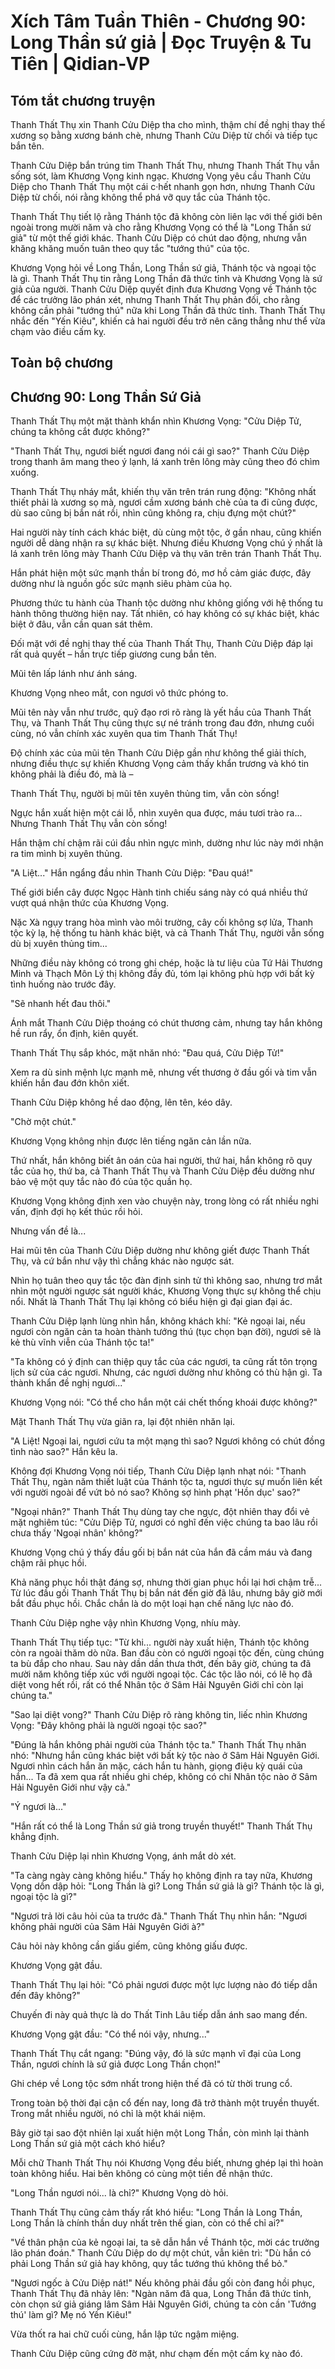 # Xích Tâm Tuần Thiên - Chương 90: Long Thần sứ giả | Đọc Truyện & Tu Tiên | Qidian-VP



## Tóm tắt chương truyện

Thanh Thất Thụ xin Thanh Cửu Diệp tha cho mình, thậm chí đề nghị thay thế xương sọ bằng xương bánh chè, nhưng Thanh Cửu Diệp từ chối và tiếp tục bắn tên.

Thanh Cửu Diệp bắn trúng tim Thanh Thất Thụ, nhưng Thanh Thất Thụ vẫn sống sót, làm Khương Vọng kinh ngạc. Khương Vọng yêu cầu Thanh Cửu Diệp cho Thanh Thất Thụ một cái c·hết nhanh gọn hơn, nhưng Thanh Cửu Diệp từ chối, nói rằng không thể phá vỡ quy tắc của Thánh tộc.

Thanh Thất Thụ tiết lộ rằng Thánh tộc đã không còn liên lạc với thế giới bên ngoài trong mười năm và cho rằng Khương Vọng có thể là "Long Thần sứ giả" từ một thế giới khác. Thanh Cửu Diệp có chút dao động, nhưng vẫn khăng khăng muốn tuân theo quy tắc "tướng thú" của tộc.

Khương Vọng hỏi về Long Thần, Long Thần sứ giả, Thánh tộc và ngoại tộc là gì. Thanh Thất Thụ tin rằng Long Thần đã thức tỉnh và Khương Vọng là sứ giả của người. Thanh Cửu Diệp quyết định đưa Khương Vọng về Thánh tộc để các trưởng lão phán xét, nhưng Thanh Thất Thụ phản đối, cho rằng không cần phải "tướng thú" nữa khi Long Thần đã thức tỉnh. Thanh Thất Thụ nhắc đến "Yến Kiêu", khiến cả hai người đều trở nên căng thẳng như thể vừa chạm vào điều cấm kỵ.


## Toàn bộ chương

## Chương 90: Long Thần Sứ Giả

Thanh Thất Thụ một mặt thành khẩn nhìn Khương Vọng: "Cửu Diệp Tử, chúng ta không cắt được không?"

"Thanh Thất Thụ, ngươi biết ngươi đang nói cái gì sao?" Thanh Cửu Diệp trong thanh âm mang theo ý lạnh, lá xanh trên lông mày cũng theo đó chìm xuống.

Thanh Thất Thụ nháy mắt, khiến thụ văn trên trán rung động: "Không nhất thiết phải là xương sọ mà, ngươi cầm xương bánh chè của ta đi cũng được, dù sao cũng bị bắn nát rồi, nhìn cũng không ra, chịu đựng một chút?"

Hai người này tính cách khác biệt, dù cùng một tộc, ở gần nhau, cũng khiến người dễ dàng nhận ra sự khác biệt. Nhưng điều Khương Vọng chú ý nhất là lá xanh trên lông mày Thanh Cửu Diệp và thụ văn trên trán Thanh Thất Thụ.

Hắn phát hiện một sức mạnh thần bí trong đó, mơ hồ cảm giác được, đây dường như là nguồn gốc sức mạnh siêu phàm của họ.

Phương thức tu hành của Thanh tộc dường như không giống với hệ thống tu hành thông thường hiện nay. Tất nhiên, có hay không có sự khác biệt, khác biệt ở đâu, vẫn cần quan sát thêm.

Đối mặt với đề nghị thay thế của Thanh Thất Thụ, Thanh Cửu Diệp đáp lại rất quả quyết – hắn trực tiếp giương cung bắn tên.

Mũi tên lấp lánh như ánh sáng.

Khương Vọng nheo mắt, con ngươi vô thức phóng to.

Mũi tên này vẫn như trước, quỹ đạo rơi rõ ràng là yết hầu của Thanh Thất Thụ, và Thanh Thất Thụ cũng thực sự né tránh trong đau đớn, nhưng cuối cùng, nó vẫn chính xác xuyên qua tim Thanh Thất Thụ!

Độ chính xác của mũi tên Thanh Cửu Diệp gần như không thể giải thích, nhưng điều thực sự khiến Khương Vọng cảm thấy khẩn trương và khó tin không phải là điều đó, mà là –

Thanh Thất Thụ, người bị mũi tên xuyên thủng tim, vẫn còn sống!

Ngực hắn xuất hiện một cái lỗ, nhìn xuyên qua được, máu tươi trào ra... Nhưng Thanh Thất Thụ vẫn còn sống!

Hắn thậm chí chậm rãi cúi đầu nhìn ngực mình, dường như lúc này mới nhận ra tim mình bị xuyên thủng.

"A Liệt..." Hắn ngẩng đầu nhìn Thanh Cửu Diệp: "Đau quá!"

Thế giới biển cây được Ngọc Hành tinh chiếu sáng này có quá nhiều thứ vượt quá nhận thức của Khương Vọng.

Nặc Xà ngụy trang hòa mình vào môi trường, cây cối không sợ lửa, Thanh tộc kỳ lạ, hệ thống tu hành khác biệt, và cả Thanh Thất Thụ, người vẫn sống dù bị xuyên thủng tim...

Những điều này không có trong ghi chép, hoặc là tư liệu của Tứ Hải Thương Minh và Thạch Môn Lý thị không đầy đủ, tóm lại không phù hợp với bất kỳ tình huống nào trước đây.

"Sẽ nhanh hết đau thôi."

Ánh mắt Thanh Cửu Diệp thoáng có chút thương cảm, nhưng tay hắn không hề run rẩy, ổn định, kiên quyết.

Thanh Thất Thụ sắp khóc, mặt nhăn nhó: "Đau quá, Cửu Diệp Tử!"

Xem ra dù sinh mệnh lực mạnh mẽ, nhưng vết thương ở đầu gối và tim vẫn khiến hắn đau đớn khôn xiết.

Thanh Cửu Diệp không hề dao động, lên tên, kéo dây.

"Chờ một chút."

Khương Vọng không nhịn được lên tiếng ngăn cản lần nữa.

Thứ nhất, hắn không biết ân oán của hai người, thứ hai, hắn không rõ quy tắc của họ, thứ ba, cả Thanh Thất Thụ và Thanh Cửu Diệp đều dường như bảo vệ một quy tắc nào đó của tộc quần họ.

Khương Vọng không định xen vào chuyện này, trong lòng có rất nhiều nghi vấn, định đợi họ kết thúc rồi hỏi.

Nhưng vấn đề là...

Hai mũi tên của Thanh Cửu Diệp dường như không giết được Thanh Thất Thụ, và cứ bắn như vậy thì chẳng khác nào ngược sát.

Nhìn họ tuân theo quy tắc tộc đàn định sinh tử thì không sao, nhưng trơ mắt nhìn một người ngược sát người khác, Khương Vọng thực sự không thể chịu nổi. Nhất là Thanh Thất Thụ lại không có biểu hiện gì đại gian đại ác.

Thanh Cửu Diệp lạnh lùng nhìn hắn, không khách khí: "Kẻ ngoại lai, nếu ngươi còn ngăn cản ta hoàn thành tướng thú (tục chọn bạn đời), ngươi sẽ là kẻ thù vĩnh viễn của Thánh tộc ta!"

"Ta không có ý định can thiệp quy tắc của các ngươi, ta cũng rất tôn trọng lịch sử của các ngươi. Nhưng, các ngươi dường như không có thù hận gì. Ta thành khẩn đề nghị ngươi..."

Khương Vọng nói: "Có thể cho hắn một cái chết thống khoái được không?"

Mặt Thanh Thất Thụ vừa giãn ra, lại đột nhiên nhăn lại.

"A Liệt! Ngoại lai, ngươi cứu ta một mạng thì sao? Ngươi không có chút đồng tình nào sao?" Hắn kêu la.

Không đợi Khương Vọng nói tiếp, Thanh Cửu Diệp lạnh nhạt nói: "Thanh Thất Thụ, ngàn năm thiết luật của Thánh tộc ta, ngươi thực sự muốn liên kết với người ngoài để vứt bỏ nó sao? Không sợ hình phạt 'Hồn dục' sao?"

"Ngoại nhân?" Thanh Thất Thụ dùng tay che ngực, đột nhiên thay đổi vẻ mặt nghiêm túc: "Cửu Diệp Tử, ngươi có nghĩ đến việc chúng ta bao lâu rồi chưa thấy 'Ngoại nhân' không?"

Khương Vọng chú ý thấy đầu gối bị bắn nát của hắn đã cầm máu và đang chậm rãi phục hồi.

Khả năng phục hồi thật đáng sợ, nhưng thời gian phục hồi lại hơi chậm trễ... Từ lúc đầu gối Thanh Thất Thụ bị bắn nát đến giờ đã lâu, nhưng bây giờ mới bắt đầu phục hồi. Chắc chắn là do một loại hạn chế năng lực nào đó.

Thanh Cửu Diệp nghe vậy nhìn Khương Vọng, nhíu mày.

Thanh Thất Thụ tiếp tục: "Từ khi... người này xuất hiện, Thánh tộc không còn ra ngoài thăm dò nữa. Ban đầu còn có người ngoại tộc đến, cùng chúng ta bù đắp cho nhau. Sau này dần dần thưa thớt, đến bây giờ, chúng ta đã mười năm không tiếp xúc với người ngoại tộc. Các tộc lão nói, có lẽ họ đã diệt vong hết rồi, rất có thể Nhân tộc ở Sâm Hải Nguyên Giới chỉ còn lại chúng ta."

"Sao lại diệt vong?" Thanh Cửu Diệp rõ ràng không tin, liếc nhìn Khương Vọng: "Đây không phải là người ngoại tộc sao?"

"Đúng là hắn không phải người của Thánh tộc ta." Thanh Thất Thụ nhăn nhó: "Nhưng hắn cũng khác biệt với bất kỳ tộc nào ở Sâm Hải Nguyên Giới. Ngươi nhìn cách hắn ăn mặc, cách hắn tu hành, giọng điệu kỳ quái của hắn... Ta đã xem qua rất nhiều ghi chép, không có chi Nhân tộc nào ở Sâm Hải Nguyên Giới như vậy cả."

"Ý ngươi là..."

"Hắn rất có thể là Long Thần sứ giả trong truyền thuyết!" Thanh Thất Thụ khẳng định.

Thanh Cửu Diệp lại nhìn Khương Vọng, ánh mắt dò xét.

"Ta càng ngày càng không hiểu." Thấy họ không định ra tay nữa, Khương Vọng dồn dập hỏi: "Long Thần là gì? Long Thần sứ giả là gì? Thánh tộc là gì, ngoại tộc là gì?"

"Ngươi trả lời câu hỏi của ta trước đã." Thanh Thất Thụ nhìn hắn: "Ngươi không phải người của Sâm Hải Nguyên Giới à?"

Câu hỏi này không cần giấu giếm, cũng không giấu được.

Khương Vọng gật đầu.

Thanh Thất Thụ lại hỏi: "Có phải ngươi được một lực lượng nào đó tiếp dẫn đến đây không?"

Chuyến đi này quả thực là do Thất Tinh Lâu tiếp dẫn ánh sao mang đến.

Khương Vọng gật đầu: "Có thể nói vậy, nhưng..."

Thanh Thất Thụ cắt ngang: "Đúng vậy, đó là sức mạnh vĩ đại của Long Thần, ngươi chính là sứ giả được Long Thần chọn!"

Ghi chép về Long tộc sớm nhất trong hiện thế đã có từ thời trung cổ.

Trong toàn bộ thời đại cận cổ đến nay, long đã trở thành một truyền thuyết. Trong mắt nhiều người, nó chỉ là một khái niệm.

Bây giờ tại sao đột nhiên lại xuất hiện một Long Thần, còn mình lại thành Long Thần sứ giả một cách khó hiểu?

Mỗi chữ Thanh Thất Thụ nói Khương Vọng đều biết, nhưng ghép lại thì hoàn toàn không hiểu. Hai bên không có cùng một tiền đề nhận thức.

"Long Thần ngươi nói... là chỉ?" Khương Vọng dò hỏi.

Thanh Thất Thụ cũng cảm thấy rất khó hiểu: "Long Thần là Long Thần, Long Thần là chính thần duy nhất trên thế gian, còn có thể chỉ ai?"

"Về thân phận của kẻ ngoại lai, ta sẽ dẫn hắn về Thánh tộc, mời các trưởng lão phán đoán." Thanh Cửu Diệp do dự một chút, vẫn kiên trì: "Dù hắn có phải Long Thần sứ giả hay không, quy tắc tướng thú không thể bỏ."

"Ngươi ngốc à Cửu Diệp nát!" Nếu không phải đầu gối còn đang hồi phục, Thanh Thất Thụ đã nhảy lên: "Ngàn năm đã qua, Long Thần đã thức tỉnh, còn chọn sứ giả giáng lâm Sâm Hải Nguyên Giới, chúng ta còn cần 'Tướng thú' làm gì? Mẹ nó Yến Kiêu!"

Vừa thốt ra hai chữ cuối cùng, hắn lập tức ngậm miệng.

Thanh Cửu Diệp cũng cứng đờ mặt, như chạm đến một cấm kỵ nào đó.